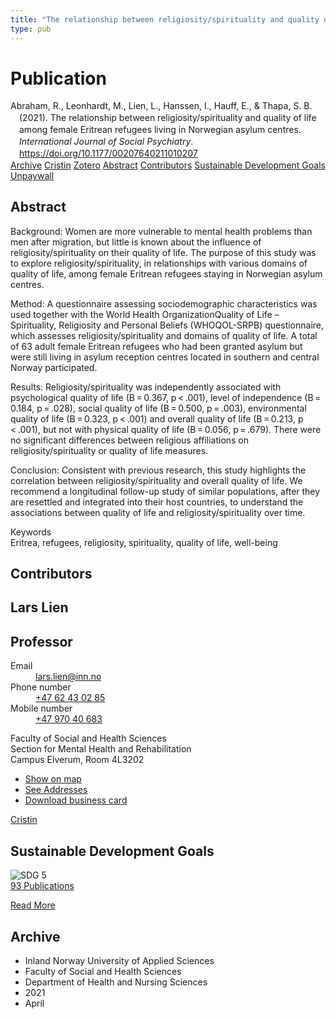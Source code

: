 ```yaml
---
title: "The relationship between religiosity/spirituality and quality of life among female Eritrean refugees living in Norwegian asylum centres."
type: pub
---
```

<h1>Publication</h1>
<article id="csl-bib-container-2RQX9RNF" class="csl-bib-container">
  <div class="csl-bib-body" style="line-height: 1.35; padding-left: 1em; text-indent:-1em;">
  <div class="csl-entry">Abraham, R., Leonhardt, M., Lien, L., Hanssen, I., Hauff, E., &amp; Thapa, S. B. (2021). The relationship between religiosity/spirituality and quality of life among female Eritrean refugees living in Norwegian asylum centres. <i>International Journal of Social Psychiatry</i>. <a href="https://doi.org/10.1177/00207640211010207">https://doi.org/10.1177/00207640211010207</a></div>
</div>
  <div class="csl-bib-buttons">
    <a href="#taxonomy-article-2RQX9RNF" class="csl-bib-button">Archive</a>
    <a href="https://app.cristin.no/results/show.jsf?id=1907128" alt="Cristin URL" class="csl-bib-button">Cristin</a>
    <a href="http://zotero.org/groups/5022929/items/2RQX9RNF" alt="Zotero URL" class="csl-bib-button">Zotero</a>
    <a href="#abstract-article-2RQX9RNF" class="csl-bib-button">Abstract</a>
    <a href="#contributors-article-2RQX9RNF" class="csl-bib-button">Contributors</a>
    <a href="#sdg-article-2RQX9RNF" class="csl-bib-button">Sustainable Development Goals</a>
    <a href="https://www.duo.uio.no/bitstream/10852/95636/1/PhD-Abraham-2022.pdf" class="csl-bib-button">Unpaywall</a>
  </div>
  <div id="csl-bib-meta-container-2RQX9RNF"></div>
</article>
<div id="csl-bib-meta-2RQX9RNF" class="csl-bib-meta">
  <article id="abstract-article-2RQX9RNF" class="abstract-article">
    <h1>Abstract</h1>
    Background: 
Women are more vulnerable to mental health problems than men after migration, but little is known about the influence of religiosity/spirituality on their quality of life. The purpose of this study was to explore religiosity/spirituality, in relationships with various domains of quality of life, among female Eritrean refugees staying in Norwegian asylum centres. 
 
Method: 
A questionnaire assessing sociodemographic characteristics was used together with the World Health OrganizationQuality of Life – Spirituality, Religiosity and Personal Beliefs (WHOQOL-SRPB) questionnaire, which assesses religiosity/spirituality and domains of quality of life. A total of 63 adult female Eritrean refugees who had been granted asylum but were still living in asylum reception centres located in southern and central Norway participated. 
 
Results: 
Religiosity/spirituality was independently associated with psychological quality of life (B = 0.367, p &lt; .001), level of independence (B = 0.184, p = .028), social quality of life (B = 0.500, p = .003), environmental quality of life (B = 0.323, p &lt; .001) and overall quality of life (B = 0.213, p &lt; .001), but not with physical quality of life (B = 0.056, p = .679). There were no significant differences between religious affiliations on religiosity/spirituality or quality of life measures. 
 
Conclusion: 
Consistent with previous research, this study highlights the correlation between religiosity/spirituality and overall quality of life. We recommend a longitudinal follow-up study of similar populations, after they are resettled and integrated into their host countries, to understand the associations between quality of life and religiosity/spirituality over time. 
 
Keywords  
Eritrea, refugees, religiosity, spirituality, quality of life, well-being
  </article>
  <article id="contributors-article-2RQX9RNF" class="contributors-article">
    <h1>Contributors</h1>
    <div class="personas">
<div class="vrtx-hinn-person-card">
<div class="photo">
<i class="lar la-user-circle missing-person"></i>
</div>
<div class="info">
<hgroup><h1>Lars Lien</h1>
<h2>Professor</h2>
</hgroup><dl>
<dt>Email</dt>
<dd>
<a href="mailto:lars.lien@inn.no">lars.lien@inn.no</a>
</dd>
<dt>Phone number</dt>
<dd><a href="tel:+4762430285">
+47 62 43 02 85
</a></dd>
<dt>Mobile number</dt>
<dd><a href="tel:+4797040683">
+47 970 40 683
</a></dd>
</dl>
<p>
Faculty of Social and Health Sciences<br>
Section for Mental Health and Rehabilitation<br>
Campus Elverum,
Room 4L3202
</p>
<ul class="vrtx-hinn-links">
<li><a href="https://www.google.com/maps?q=60.88177,11.53669">Show on map</a></li>
<li><a href="https://www.inn.no/english/find-an-employee/lars-lien.html#vrtx-hinn-addresses">See Addresses</a></li>
<li><a href="https://www.inn.no/english/find-an-employee/lars-lien.html?vrtx=vcf">Download business card</a></li>
</ul>
</div>
</div>
<a href="https://app.cristin.no/persons/show.jsf?id=14287" alt="Cristin URL" class="personas-cristin">Cristin</a>
</div>
  </article>
  <article id="sdg-article-2RQX9RNF" class="sdg-article">
    <h1>Sustainable Development Goals</h1>
    <div class="sdg-container"><div id="sdg5" class="sdg">
<img src="{{< params subfolder >}}images/sdg/sdg05_en.png" class="image" alt="SDG 5">
<div class="sdg-overlay">
<a href="{{< params subfolder >}}en/archive/?sdg=5#archive" class="sdg-publication-count"><span>93</span> Publications</a>
<p><a href="https://sdgs.un.org/goals/goal5" class="sdg-read-more">Read More</a></p>
</div>
</div></div>
  </article>
  <article id="taxonomy-article-2RQX9RNF" class="taxonomy-article">
    <h1>Archive</h1>
    <ul>
      <li>Inland Norway University of Applied Sciences</li>
      <li>Faculty of Social and Health Sciences</li>
      <li>Department of Health and Nursing Sciences</li>
      <li>2021</li>
      <li>April</li>
    </ul>
  </article>
</div>
